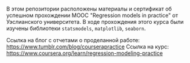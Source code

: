 В этом репозитории расположены материалы и сертификат об успешном прохождении MOOC "Regression models in practice" от Уэслианского университета.
В ходе прохождения этого курса были изучены библиотеки `statsmodels`, `matplotlib`, `seaborn`.

Ссылка на блог с отчетами о проделанной работе: https://www.tumblr.com/blog/courserapractice
Ссылка на курс: https://www.coursera.org/learn/regression-modeling-practice
